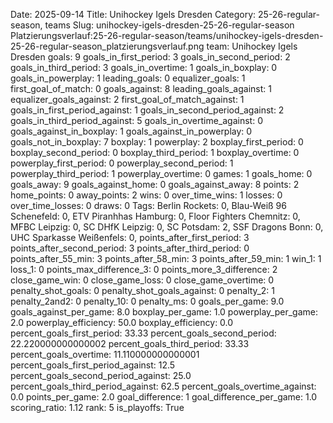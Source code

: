 Date: 2025-09-14
Title: Unihockey Igels Dresden
Category: 25-26-regular-season, teams
Slug: unihockey-igels-dresden-25-26-regular-season
Platzierungsverlauf:25-26-regular-season/teams/unihockey-igels-dresden-25-26-regular-season_platzierungsverlauf.png
team: Unihockey Igels Dresden
goals: 9
goals_in_first_period: 3
goals_in_second_period: 2
goals_in_third_period: 3
goals_in_overtime: 1
goals_in_boxplay: 0
goals_in_powerplay: 1
leading_goals: 0
equalizer_goals: 1
first_goal_of_match: 0
goals_against: 8
leading_goals_against: 1
equalizer_goals_against: 2
first_goal_of_match_against: 1
goals_in_first_period_against: 1
goals_in_second_period_against: 2
goals_in_third_period_against: 5
goals_in_overtime_against: 0
goals_against_in_boxplay: 1
goals_against_in_powerplay: 0
goals_not_in_boxplay: 7
boxplay: 1
powerplay: 2
boxplay_first_period: 0
boxplay_second_period: 0
boxplay_third_period: 1
boxplay_overtime: 0
powerplay_first_period: 0
powerplay_second_period: 1
powerplay_third_period: 1
powerplay_overtime: 0
games: 1
goals_home: 0
goals_away: 9
goals_against_home: 0
goals_against_away: 8
points: 2
home_points: 0
away_points: 2
wins: 0
over_time_wins: 1
losses: 0
over_time_losses: 0
draws: 0
Tags:  Berlin Rockets: 0,  Blau-Weiß 96 Schenefeld: 0,  ETV Piranhhas Hamburg: 0,  Floor Fighters Chemnitz: 0,  MFBC Leipzig: 0,  SC DHfK Leipzig: 0,  SC Potsdam: 2,  SSF Dragons Bonn: 0,  UHC Sparkasse Weißenfels: 0,
points_after_first_period: 3
points_after_second_period: 3
points_after_third_period: 0
points_after_55_min: 3
points_after_58_min: 3
points_after_59_min: 1
win_1: 1
loss_1: 0
points_max_difference_3: 0
points_more_3_difference: 2
close_game_win: 0
close_game_loss: 0
close_game_overtime: 0
penalty_shot_goals: 0
penalty_shot_goals_against: 0
penalty_2: 1
penalty_2and2: 0
penalty_10: 0
penalty_ms: 0
goals_per_game: 9.0
goals_against_per_game: 8.0
boxplay_per_game: 1.0
powerplay_per_game: 2.0
powerplay_efficiency: 50.0
boxplay_efficiency: 0.0
percent_goals_first_period: 33.33
percent_goals_second_period: 22.220000000000002
percent_goals_third_period: 33.33
percent_goals_overtime: 11.110000000000001
percent_goals_first_period_against: 12.5
percent_goals_second_period_against: 25.0
percent_goals_third_period_against: 62.5
percent_goals_overtime_against: 0.0
points_per_game: 2.0
goal_difference: 1
goal_difference_per_game: 1.0
scoring_ratio: 1.12
rank: 5
is_playoffs: True
